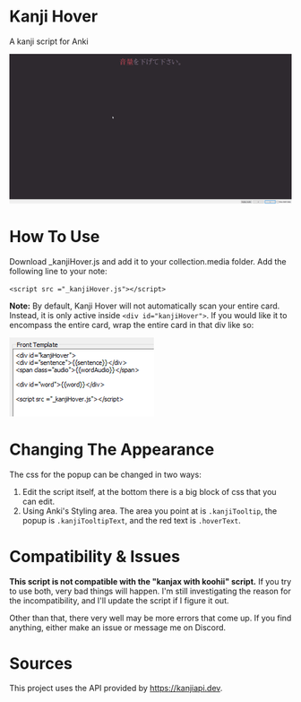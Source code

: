 # Kanji Hover
A kanji script for Anki

![](demo.gif)

# How To Use

Download \_kanjiHover.js and add it to your collection.media folder.
Add the following line to your note:

`<script src ="_kanjiHover.js"></script>`

**Note:** By default, Kanji Hover will not automatically scan your entire card. Instead, it is only active inside `<div id="kanjiHover">`. If you would like it to encompass the entire card, wrap the entire card in that div like so:

![](template.png)

# Changing The Appearance

The css for the popup can be changed in two ways:

1. Edit the script itself, at the bottom there is a big block of css that you can edit.
2. Using Anki's Styling area. The area you point at is `.kanjiTooltip`, the popup is `.kanjiTooltipText`, and the red text is `.hoverText`.

# Compatibility & Issues

**This script is not compatible with the "kanjax with koohii" script.** If you try to use both, very bad things will happen. I'm still investigating the reason for the incompatibility, and I'll update the script if I figure it out.

Other than that, there very well may be more errors that come up. If you find anything, either make an issue or message me on Discord.

# Sources
This project uses the API provided by https://kanjiapi.dev.
